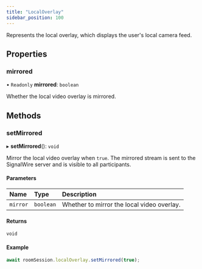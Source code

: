 ```yaml
---
title: "LocalOverlay"
sidebar_position: 100
---
```


Represents the local overlay, which displays the user's local camera feed.

## Properties

### mirrored

• `Readonly` **mirrored**: `boolean`

Whether the local video overlay is mirrored.

## Methods

### setMirrored

▸ **setMirrored**(): `void`

Mirror the local video overlay when `true`. The mirrored stream is sent to the SignalWire server and is visible to all participants.

#### Parameters

| Name     | Type      | Description                                |
| :------- | :-------- | :----------------------------------------- |
| `mirror` | `boolean` | Whether to mirror the local video overlay. |

#### Returns

`void`

#### Example

```javascript
await roomSession.localOverlay.setMirrored(true);
```

